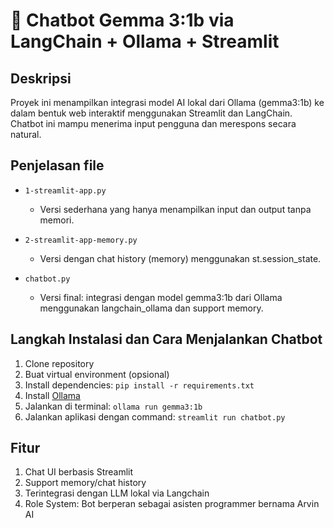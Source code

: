 # 🤖 Chatbot Gemma 3:1b via LangChain + Ollama + Streamlit

## Deskripsi
Proyek ini menampilkan integrasi model AI lokal dari Ollama (gemma3:1b) ke dalam bentuk web interaktif menggunakan Streamlit dan LangChain. Chatbot ini mampu menerima input pengguna dan merespons secara natural.

## Penjelasan file
- `1-streamlit-app.py`
  - Versi sederhana yang hanya menampilkan input dan output tanpa memori.

- `2-streamlit-app-memory.py`
  - Versi dengan chat history (memory) menggunakan st.session_state.

- `chatbot.py`
  - Versi final: integrasi dengan model gemma3:1b dari Ollama menggunakan langchain_ollama dan support memory.

## Langkah Instalasi dan Cara Menjalankan Chatbot
1. Clone repository
2. Buat virtual environment (opsional)
3. Install dependencies: `pip install -r requirements.txt`
4. Install [Ollama](https://ollama.com/)
5. Jalankan di terminal: `ollama run gemma3:1b`
6. Jalankan aplikasi dengan command: `streamlit run chatbot.py`

## Fitur
1. Chat UI berbasis Streamlit
2. Support memory/chat history
3. Terintegrasi dengan LLM lokal via Langchain
4. Role System: Bot berperan sebagai asisten programmer bernama Arvin AI

